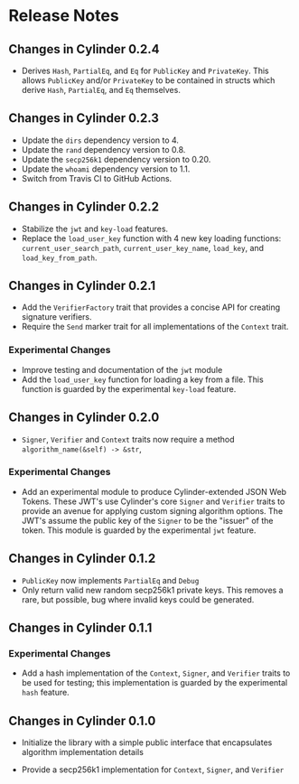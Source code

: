 # Release Notes

## Changes in Cylinder 0.2.4

* Derives `Hash`, `PartialEq`, and `Eq` for `PublicKey` and `PrivateKey`. This
  allows `PublicKey` and/or `PrivateKey` to be contained in structs which derive
  `Hash`, `PartialEq`, and `Eq` themselves.

## Changes in Cylinder 0.2.3

* Update the `dirs` dependency version to 4.
* Update the `rand` dependency version to 0.8.
* Update the `secp256k1` dependency version to 0.20.
* Update the `whoami` dependency version to 1.1.
* Switch from Travis CI to GitHub Actions.

## Changes in Cylinder 0.2.2

* Stabilize the `jwt` and `key-load` features.
* Replace the `load_user_key` function with 4 new key loading functions:
  `current_user_search_path`, `current_user_key_name`, `load_key`, and
  `load_key_from_path`.

## Changes in Cylinder 0.2.1

* Add the `VerifierFactory` trait that provides a concise API for creating
  signature verifiers.
* Require the `Send` marker trait for all implementations of the `Context` trait.

### Experimental Changes

* Improve testing and documentation of the `jwt` module
* Add the `load_user_key` function for loading a key from a file. This function
  is guarded by the experimental `key-load` feature.

## Changes in Cylinder 0.2.0

* `Signer`, `Verifier` and `Context` traits now require a method
  `algorithm_name(&self) -> &str`,

### Experimental Changes

* Add an experimental module to produce Cylinder-extended JSON Web Tokens.
  These JWT's use Cylinder's core `Signer` and `Verifier` traits to provide an
  avenue for applying custom signing algorithm options. The JWT's assume the
  public key of the `Signer` to be the "issuer" of the token.  This module is
  guarded by the experimental `jwt` feature.

## Changes in Cylinder 0.1.2

* `PublicKey` now implements `PartialEq` and `Debug`
* Only return valid new random secp256k1 private keys.  This removes a rare, but
  possible, bug where invalid keys could be generated.

## Changes in Cylinder 0.1.1

### Experimental Changes

* Add a hash implementation of the `Context`, `Signer`, and `Verifier` traits to
  be used for testing; this implementation is guarded by the experimental `hash`
  feature.

## Changes in Cylinder 0.1.0

* Initialize the library with a simple public interface that encapsulates
  algorithm implementation details

* Provide a secp256k1 implementation for `Context`, `Signer`, and `Verifier`
